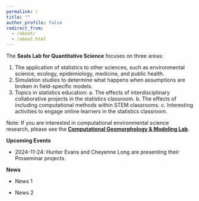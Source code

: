 ```yaml
---
permalink: /
title: ""
author_profile: false
redirect_from: 
  - /about/
  - /about.html
---
```


The **Seals Lab for Quantitative Science** focuses on three areas:

1. The application of statistics to other sciences, such as environmental science, ecology, epidemiology, medicine, and public health.
2. Simulation studies to determine what happens when assumptions are broken in field-specific models. 
3. Topics in statistics education: 
    a. The effects of interdisciplinary collaborative projects in the statistics classroom.
    b. The effects of including computational methods within STEM classrooms.
    c. Interesting activities to engage online learners in the statistics classroom.
    
Note: If you are interested in computational environmental science research, please see the **[Computational Geomorphology & Modeling Lab](https://cgmlabuwf.github.io/)**.

**Upcoming Events**

- 2024-11-24: Hunter Evans and Cheyenne Long are presenting their Proseminar projects.

**News**

- News 1

- News 2